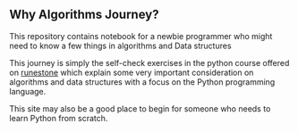 ## Why Algorithms Journey?

This repository contains notebook for a newbie programmer who might need to know a few things in algorithms and Data structures

This journey is simply the self-check exercises in the python course offered on [runestone](https://runestone.academy/runestone/books/published/pythonds/index.html) which explain some very important consideration on algorithms and data structures with a focus on the Python programming language.

This site may also be a good place to begin for someone who needs to learn Python from scratch.
